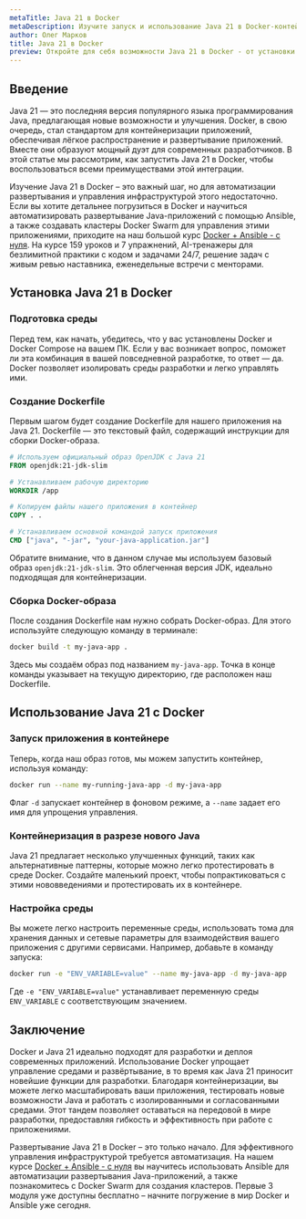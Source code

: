```yaml
---
metaTitle: Java 21 в Docker
metaDescription: Изучите запуск и использование Java 21 в Docker-контейнерах - создание среды для разработчиков и деплой приложения с использованием новейших функций Java
author: Олег Марков
title: Java 21 в Docker
preview: Откройте для себя возможности Java 21 в Docker - от установки и конфигурации до развёртывания и масштабирования приложений. Узнайте, как эффективно пользоваться Docker для вашей разработки
---
```


## Введение

Java 21 — это последняя версия популярного языка программирования Java, предлагающая новые возможности и улучшения. Docker, в свою очередь, стал стандартом для контейнеризации приложений, обеспечивая лёгкое распространение и развертывание приложений. Вместе они образуют мощный дуэт для современных разработчиков. В этой статье мы рассмотрим, как запустить Java 21 в Docker, чтобы воспользоваться всеми преимуществами этой интеграции.

Изучение Java 21 в Docker – это важный шаг, но для автоматизации развертывания и управления инфраструктурой этого недостаточно. Если вы хотите детальнее погрузиться в Docker и научиться автоматизировать развертывание Java-приложений с помощью Ansible, а также создавать кластеры Docker Swarm для управления этими приложениями, приходите на наш большой курс [Docker + Ansible - с нуля](https://purpleschool.ru/course/docker). На курсе 159 уроков и 7 упражнений, AI-тренажеры для безлимитной практики с кодом и задачами 24/7, решение задач с живым ревью наставника, еженедельные встречи с менторами.

## Установка Java 21 в Docker

### Подготовка среды

Перед тем, как начать, убедитесь, что у вас установлены Docker и Docker Compose на вашем ПК. Если у вас возникает вопрос, поможет ли эта комбинация в вашей повседневной разработке, то ответ — да. Docker позволяет изолировать среды разработки и легко управлять ими.

### Создание Dockerfile

Первым шагом будет создание Dockerfile для нашего приложения на Java 21. Dockerfile — это текстовый файл, содержащий инструкции для сборки Docker-образа.

```Dockerfile
# Используем официальный образ OpenJDK с Java 21
FROM openjdk:21-jdk-slim

# Устанавливаем рабочую директорию
WORKDIR /app

# Копируем файлы нашего приложения в контейнер
COPY . .

# Устанавливаем основной командой запуск приложения
CMD ["java", "-jar", "your-java-application.jar"]
```

Обратите внимание, что в данном случае мы используем базовый образ `openjdk:21-jdk-slim`. Это облегченная версия JDK, идеально подходящая для контейнеризации.

### Сборка Docker-образа

После создания Dockerfile нам нужно собрать Docker-образ. Для этого используйте следующую команду в терминале:

```bash
docker build -t my-java-app .
```

Здесь мы создаём образ под названием `my-java-app`. Точка в конце команды указывает на текущую директорию, где расположен наш Dockerfile.

## Использование Java 21 с Docker

### Запуск приложения в контейнере

Теперь, когда наш образ готов, мы можем запустить контейнер, используя команду:

```bash
docker run --name my-running-java-app -d my-java-app
```

Флаг `-d` запускает контейнер в фоновом режиме, а `--name` задает его имя для упрощения управления.

### Контейнеризация в разрезе нового Java

Java 21 предлагает несколько улучшенных функций, таких как альтернативные паттерны, которые можно легко протестировать в среде Docker. Создайте маленький проект, чтобы попрактиковаться с этими нововведениями и протестировать их в контейнере.

### Настройка среды

Вы можете легко настроить переменные среды, использовать тома для хранения данных и сетевые параметры для взаимодействия вашего приложения с другими сервисами. Например, добавьте в команду запуска:

```bash
docker run -e "ENV_VARIABLE=value" --name my-java-app -d my-java-app
```

Где `-e "ENV_VARIABLE=value"` устанавливает переменную среды `ENV_VARIABLE` с соответствующим значением.

## Заключение

Docker и Java 21 идеально подходят для разработки и деплоя современных приложений. Использование Docker упрощает управление средами и развёртывание, в то время как Java 21 приносит новейшие функции для разработки. Благодаря контейнеризации, вы можете легко масштабировать ваши приложения, тестировать новые возможности Java и работать с изолированными и согласованными средами. Этот тандем позволяет оставаться на передовой в мире разработки, предоставляя гибкость и эффективность при работе с приложениями.

Развертывание Java 21 в Docker – это только начало. Для эффективного управления инфраструктурой требуется автоматизация. На нашем курсе [Docker + Ansible - с нуля](https://purpleschool.ru/course/docker) вы научитесь использовать Ansible для автоматизации развертывания Java-приложений, а также познакомитесь с Docker Swarm для создания кластеров. Первые 3 модуля уже доступны бесплатно – начните погружение в мир Docker и Ansible уже сегодня.
